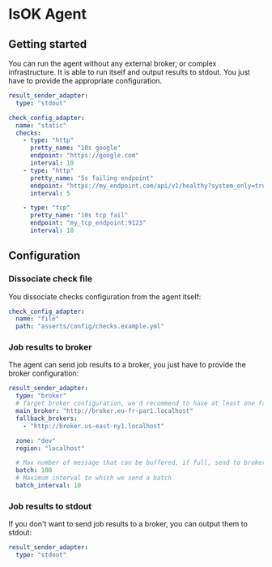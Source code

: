 # IsOK Agent

## Getting started

You can run the agent without any external broker, or complex infrastructure.
It is able to run itself and output results to stdout. You just have to provide
the appropriate configuration.

```yaml
result_sender_adapter:
  type: "stdout"

check_config_adapter:
  name: "static"
  checks:
    - type: "http"
      pretty_name: "10s google"
      endpoint: "https://google.com"
      interval: 10
    - type: "http"
      pretty_name: "5s failing endpoint"
      endpoint: "https://my_endpoint.com/api/v1/healthy?system_only=true"
      interval: 5

    - type: "tcp"
      pretty_name: "10s tcp fail"
      endpoint: "my_tcp_endpoint:9123"
      interval: 10
```

## Configuration

### Dissociate check file

You dissociate checks configuration from the agent itself:

```yaml
check_config_adapter:
  name: "file"
  path: "asserts/config/checks.example.yml"
```

### Job results to broker

The agent can send job results to a broker, you just have to provide the broker
configuration:

```yaml
result_sender_adapter:
  type: "broker"
  # Target broker configuration, we'd recommend to have at least one fallback broker.
  main_broker: "http://broker.eu-fr-par1.localhost"
  fallback_brokers:
    - "http://broker.us-east-ny1.localhost"

  zone: "dev"
  region: "localhost"

  # Max number of message that can be buffered, if full, send to broker
  batch: 100
  # Maximum interval to which we send a batch
  batch_interval: 10
```

### Job results to stdout

If you don't want to send job results to a broker, you can output them to stdout:

```yaml
result_sender_adapter:
  type: "stdout"
```